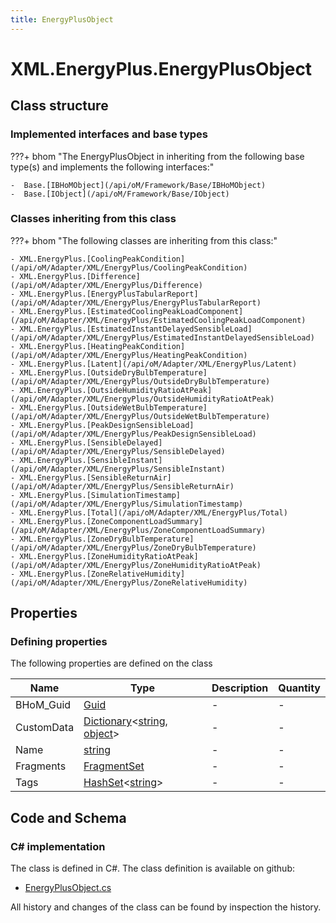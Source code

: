 ```yaml
---
title: EnergyPlusObject
---
```


# XML.EnergyPlus.EnergyPlusObject



## Class structure

### Implemented interfaces and base types

???+ bhom "The EnergyPlusObject in inheriting from the following base type(s) and implements the following interfaces:"

    -  Base.[IBHoMObject](/api/oM/Framework/Base/IBHoMObject)
    -  Base.[IObject](/api/oM/Framework/Base/IObject)


### Classes inheriting from this class

???+ bhom "The following classes are inheriting from this class:"

    - XML.EnergyPlus.[CoolingPeakCondition](/api/oM/Adapter/XML/EnergyPlus/CoolingPeakCondition)
    - XML.EnergyPlus.[Difference](/api/oM/Adapter/XML/EnergyPlus/Difference)
    - XML.EnergyPlus.[EnergyPlusTabularReport](/api/oM/Adapter/XML/EnergyPlus/EnergyPlusTabularReport)
    - XML.EnergyPlus.[EstimatedCoolingPeakLoadComponent](/api/oM/Adapter/XML/EnergyPlus/EstimatedCoolingPeakLoadComponent)
    - XML.EnergyPlus.[EstimatedInstantDelayedSensibleLoad](/api/oM/Adapter/XML/EnergyPlus/EstimatedInstantDelayedSensibleLoad)
    - XML.EnergyPlus.[HeatingPeakCondition](/api/oM/Adapter/XML/EnergyPlus/HeatingPeakCondition)
    - XML.EnergyPlus.[Latent](/api/oM/Adapter/XML/EnergyPlus/Latent)
    - XML.EnergyPlus.[OutsideDryBulbTemperature](/api/oM/Adapter/XML/EnergyPlus/OutsideDryBulbTemperature)
    - XML.EnergyPlus.[OutsideHumidityRatioAtPeak](/api/oM/Adapter/XML/EnergyPlus/OutsideHumidityRatioAtPeak)
    - XML.EnergyPlus.[OutsideWetBulbTemperature](/api/oM/Adapter/XML/EnergyPlus/OutsideWetBulbTemperature)
    - XML.EnergyPlus.[PeakDesignSensibleLoad](/api/oM/Adapter/XML/EnergyPlus/PeakDesignSensibleLoad)
    - XML.EnergyPlus.[SensibleDelayed](/api/oM/Adapter/XML/EnergyPlus/SensibleDelayed)
    - XML.EnergyPlus.[SensibleInstant](/api/oM/Adapter/XML/EnergyPlus/SensibleInstant)
    - XML.EnergyPlus.[SensibleReturnAir](/api/oM/Adapter/XML/EnergyPlus/SensibleReturnAir)
    - XML.EnergyPlus.[SimulationTimestamp](/api/oM/Adapter/XML/EnergyPlus/SimulationTimestamp)
    - XML.EnergyPlus.[Total](/api/oM/Adapter/XML/EnergyPlus/Total)
    - XML.EnergyPlus.[ZoneComponentLoadSummary](/api/oM/Adapter/XML/EnergyPlus/ZoneComponentLoadSummary)
    - XML.EnergyPlus.[ZoneDryBulbTemperature](/api/oM/Adapter/XML/EnergyPlus/ZoneDryBulbTemperature)
    - XML.EnergyPlus.[ZoneHumidityRatioAtPeak](/api/oM/Adapter/XML/EnergyPlus/ZoneHumidityRatioAtPeak)
    - XML.EnergyPlus.[ZoneRelativeHumidity](/api/oM/Adapter/XML/EnergyPlus/ZoneRelativeHumidity)


## Properties



### Defining properties

The following properties are defined on the class

| Name             | Type             | Description      | Quantity         |
|------------------|------------------|------------------|------------------|
| BHoM_Guid | [Guid](https://learn.microsoft.com/en-us/dotnet/api/System.Guid?view=netstandard-2.0) | - | - |
| CustomData | [Dictionary](https://learn.microsoft.com/en-us/dotnet/api/System.Collections.Generic.Dictionary-2?view=netstandard-2.0)&lt;[string](https://learn.microsoft.com/en-us/dotnet/api/System.String?view=netstandard-2.0), [object](https://learn.microsoft.com/en-us/dotnet/api/System.Object?view=netstandard-2.0)&gt; | - | - |
| Name | [string](https://learn.microsoft.com/en-us/dotnet/api/System.String?view=netstandard-2.0) | - | - |
| Fragments | [FragmentSet](/api/oM/Framework/Base/FragmentSet) | - | - |
| Tags | [HashSet](https://learn.microsoft.com/en-us/dotnet/api/System.Collections.Generic.HashSet-1?view=netstandard-2.0)&lt;[string](https://learn.microsoft.com/en-us/dotnet/api/System.String?view=netstandard-2.0)&gt; | - | - |


## Code and Schema

### C# implementation

The class is defined in C#. The class definition is available on github:

- [EnergyPlusObject.cs](https://github.com/BHoM/XML_Toolkit/blob/develop/XML_oM/EnergyPlus\EnergyPlusObject.cs)

All history and changes of the class can be found by inspection the history.
